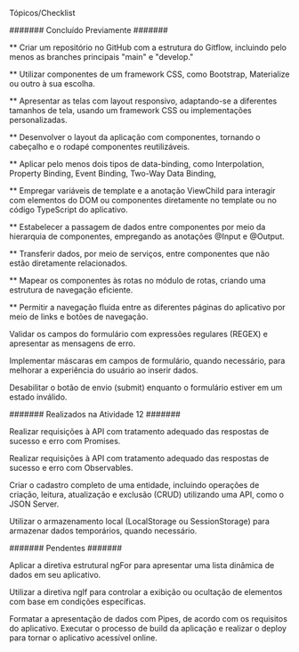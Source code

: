 Tópicos/Checklist


####### Concluído Previamente #######

** Criar um repositório no GitHub com a estrutura do Gitflow, incluindo pelo menos as branches principais "main" e "develop."

** Utilizar componentes de um framework CSS, como Bootstrap, Materialize ou outro à sua escolha.

** Apresentar as telas com layout responsivo, adaptando-se a diferentes tamanhos de tela, usando um framework CSS ou implementações personalizadas.

** Desenvolver o layout da aplicação com componentes, tornando o cabeçalho e o rodapé componentes reutilizáveis.

** Aplicar pelo menos dois tipos de data-binding, como Interpolation, Property Binding, Event Binding, Two-Way Data Binding, 

** Empregar variáveis de template e a anotação ViewChild para interagir com elementos do DOM ou componentes diretamente no template ou no código TypeScript do aplicativo.

** Estabelecer a passagem de dados entre componentes por meio da hierarquia de componentes, empregando as anotações @Input e @Output.

** Transferir dados, por meio de serviços, entre componentes que não estão diretamente relacionados.

** Mapear os componentes às rotas no módulo de rotas, criando uma estrutura de navegação eficiente.

** Permitir a navegação fluida entre as diferentes páginas do aplicativo por meio de links e botões de navegação.

Validar os campos do formulário com expressões regulares (REGEX) e apresentar as mensagens de erro.

Implementar máscaras em campos de formulário, quando necessário, para melhorar a experiência do usuário ao inserir dados.

Desabilitar o botão de envio (submit) enquanto o formulário estiver em um estado inválido.



####### Realizados na Atividade 12 #######

Realizar requisições à API com tratamento adequado das respostas de sucesso e erro com Promises.

Realizar requisições à API com tratamento adequado das respostas de sucesso e erro com Observables.

Criar o cadastro completo de uma entidade, incluindo operações de criação, leitura, atualização e exclusão (CRUD) utilizando uma API, como o JSON Server.

Utilizar o armazenamento local (LocalStorage ou SessionStorage) para armazenar dados temporários, quando necessário.




####### Pendentes ####### 

Aplicar a diretiva estrutural ngFor para apresentar uma lista dinâmica de dados em seu aplicativo.

Utilizar a diretiva ngIf para controlar a exibição ou ocultação de elementos com base em condições específicas.

Formatar a apresentação de dados com Pipes, de acordo com os requisitos do aplicativo.
Executar o processo de build da aplicação e realizar o deploy para tornar o aplicativo acessível online.